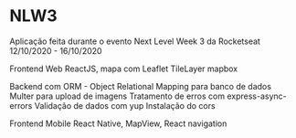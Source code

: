 # NLW3
 Aplicação feita durante o evento Next Level Week 3 da Rocketseat 12/10/2020 - 16/10/2020

 Frontend Web ReactJS, mapa com Leaflet TileLayer mapbox

 Backend com ORM - Object Relational Mapping para banco de dados
 Multer para upload de imagens
 Tratamento de erros com express-async-errors
 Validação de dados com yup
 Instalação do cors

Frontend Mobile React Native, MapView, React navigation